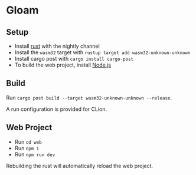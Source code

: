 # Gloam

## Setup

- Install [rust](https://rustup.rs/) with the nightly channel
- Install the `wasm32` target with `rustup target add wasm32-unknown-unknown`
- Install cargo post with `cargo install cargo-post`
- To build the web project, install [Node.js](https://nodejs.org/en/download) 

## Build

Run `cargo post build --target wasm32-unknown-unknown --release`.

A run configuration is provided for CLion.

## Web Project

- Run `cd web`
- Run `npm i`
- Run `npm run dev`

Rebuilding the rust will automatically reload the web project.
